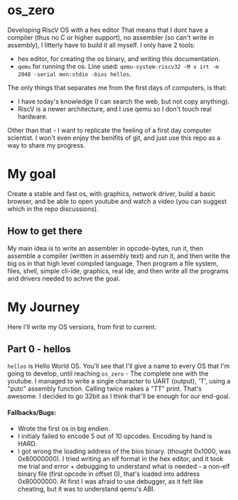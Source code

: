 # os_zero
Developing RiscV OS with a hex editor
That means that I dont have a compiler (thus no C or higher support), no assembler (so can't write in assembly), I litterly have to build it all myself. I only have 2 tools:
- hex editor, for creating the os binary, and writing this documentation.
- `qemu` for running the os. Line used: `qemu-system-riscv32 -M v
irt -m 2048 -serial mon:stdio -bios hellos`.

The only things that separates me from the first days of computers, is that:
- I have today's knowledge (I can search the web, but not copy anything).
- RiscV is a newer architecture, and I use qemu so I don't touch real hardware.

Other than that - I want to replicate the feeling of a first day computer scientist. I won't even enjoy the benifits of git, and just use this repo as a way to share my progress.

# My goal
Create a stable and fast os, with graphics, network driver, build a basic browser, and be able to open youtube and watch a video (you can suggest which in the repo discussions).

## How to get there
My main idea is to write an assembler in opcode-bytes, run it, then assemble a compiler (written in assembly text) and run it, and then write the big os in that high level compiled language. Then program a file system, files, shell, simple cli-ide, graphics, real ide, and then write all the programs and drivers needed to achive the goal.
# My Journey
Here I'll write my OS versions, from first to current.
## Part 0 - hellos
`hellos` is Hello World OS. You'll see that I'll give a name to every OS that I'm going to develop, until reaching `os_zero` - The complete one with the youtube.
I managed to write a single character to UART (output), 'T', using a "putc" assembly function. Calling twice makes a "TT" print. That's awesome.
I decided to go 32bit as I think that'll be enough for our end-goal.

#### Fallbacks/Bugs:
- Wrote the first os in big endien.
 - I initialy failed to encode 5 out of 10 opcodes. Encoding by hand is HARD.
 - I got wrong the loading address of the bios binary. (thought 0x1000, was 0x80000000). I tried writing an elf format in the hex editor, and it took me trial and error + debugging to understand what is needed - a non-elf binary file (first opcode in offset 0), that's loaded into address 0x80000000. At first I was afraid to use debugger, as it felt like cheating, but it was to understand qemu's ABI.